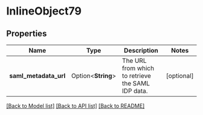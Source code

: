 # InlineObject79

## Properties

Name | Type | Description | Notes
------------ | ------------- | ------------- | -------------
**saml_metadata_url** | Option<**String**> | The URL from which to retrieve the SAML IDP data. | [optional]

[[Back to Model list]](../README.md#documentation-for-models) [[Back to API list]](../README.md#documentation-for-api-endpoints) [[Back to README]](../README.md)


